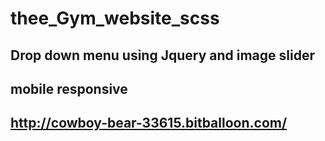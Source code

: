 # thee_Gym_website_scss
## Drop down menu using Jquery and image slider 
## mobile responsive 
## http://cowboy-bear-33615.bitballoon.com/